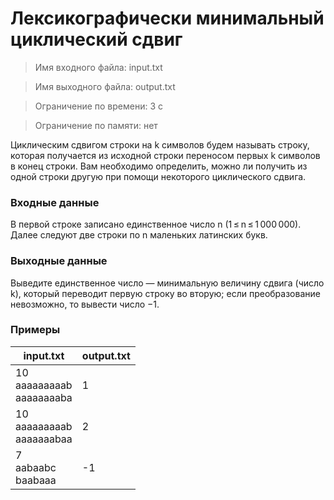 # Лексикографически минимальный циклический сдвиг

> Имя входного файла: input.txt

> Имя выходного файла: output.txt

> Ограничение по времени: 3 с

> Ограничение по памяти: нет

Циклическим сдвигом строки на k символов будем называть строку, которая получается из исходной строки переносом первых k символов в конец строки. Вам необходимо определить, можно ли получить из одной строки другую при помощи некоторого циклического сдвига.

### Входные данные
В первой строке записано единственное число n (1 ≤ n ≤ 1 000 000). Далее следуют две строки по n маленьких латинских букв.

### Выходные данные
Выведите единственное число — минимальную величину сдвига (число k), который переводит первую строку во вторую; если преобразование невозможно, то вывести число −1.

### Примеры
|             input.txt            | output.txt |
|----------------------------------|------------|
| 10<br/>aaaaaaaaab<br/>aaaaaaaaba | 1          |
| 10<br/>aaaaaaaaab<br/>aaaaaaabaa | 2          |
| 7<br/>aabaabc<br/>baabaaa        | -1         |
